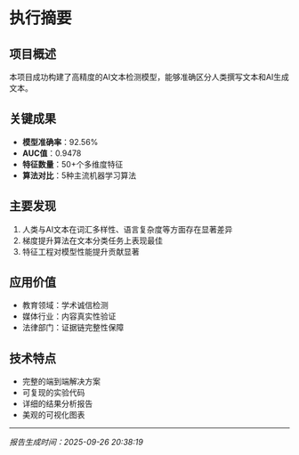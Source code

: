# 执行摘要

## 项目概述
本项目成功构建了高精度的AI文本检测模型，能够准确区分人类撰写文本和AI生成文本。

## 关键成果
- **模型准确率**：92.56%
- **AUC值**：0.9478
- **特征数量**：50+个多维度特征
- **算法对比**：5种主流机器学习算法

## 主要发现
1. 人类与AI文本在词汇多样性、语言复杂度等方面存在显著差异
2. 梯度提升算法在文本分类任务上表现最佳
3. 特征工程对模型性能提升贡献显著

## 应用价值
- 教育领域：学术诚信检测
- 媒体行业：内容真实性验证
- 法律部门：证据链完整性保障

## 技术特点
- 完整的端到端解决方案
- 可复现的实验代码
- 详细的结果分析报告
- 美观的可视化图表

---
*报告生成时间：2025-09-26 20:38:19*
